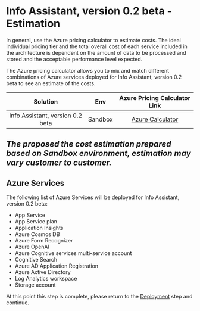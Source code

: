 # Info Assistant, version 0.2 beta - Estimation

In general, use the Azure pricing calculator to estimate costs. The ideal individual pricing tier and the total overall cost of each service included in the architecture is dependent on the amount of data to be processed and stored and the acceptable performance level expected.

The Azure pricing calculator allows you to mix and match different combinations of Azure services deployed for Info Assistant, version 0.2 beta to see an estimate of the costs.


| Solution            | Env  |    Azure Pricing Calculator Link                                          |
| :------------------:|:-----------------------------:|:------------------------------------------------:|
| Info Assistant, version 0.2 beta | Sandbox  |  [Azure Calculator](https://azure.com/e/cc64fb55d2e14bd0ae8d6d3018f252e4) | 

*The proposed the cost estimation prepared based on Sandbox environment, estimation may vary customer to customer.*
---

## Azure Services

The following list of Azure Services will be deployed for Info Assistant, version 0.2 beta:

- App Service
- App Service plan
- Application Insights
- Azure Cosmos DB
- Azure Form Recognizer
- Azure OpenAI
- Azure Cognitive services multi-service account
- Cognitive Search
- Azure AD Application Registration
- Azure Active Directory
- Log Analytics workspace
- Storage account 


At this point this step is complete, please return to the [Deployment](../#deployment) step and continue.